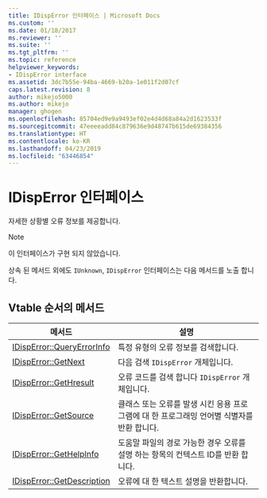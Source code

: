 ```yaml
---
title: IDispError 인터페이스 | Microsoft Docs
ms.custom: ''
ms.date: 01/18/2017
ms.reviewer: ''
ms.suite: ''
ms.tgt_pltfrm: ''
ms.topic: reference
helpviewer_keywords:
- IDispError interface
ms.assetid: 3dc7b55e-94ba-4669-b20a-1e011f2d07cf
caps.latest.revision: 8
author: mikejo5000
ms.author: mikejo
manager: ghogen
ms.openlocfilehash: 85704ed9e9a9493ef02e4d4d68a84a2d1623533f
ms.sourcegitcommit: 47eeeeadd84c879636e9d48747b615de69384356
ms.translationtype: HT
ms.contentlocale: ko-KR
ms.lasthandoff: 04/23/2019
ms.locfileid: "63446854"
---
```

# <a name="idisperror-interface"></a>IDispError 인터페이스
자세한 상황별 오류 정보를 제공합니다.  
  
> [!NOTE]
> 이 인터페이스가 구현 되지 않았습니다.  
  
 상속 된 메서드 외에도 `IUnknown`, `IDispError` 인터페이스는 다음 메서드를 노출 합니다.  
  
## <a name="methods-in-vtable-order"></a>Vtable 순서의 메서드  
  
|메서드|설명|  
|------------|-----------------|  
|[IDispError::QueryErrorInfo](../../winscript/reference/idisperror-queryerrorinfo.md)|특정 유형의 오류 정보를 검색합니다.|  
|[IDispError::GetNext](../../winscript/reference/idisperror-getnext.md)|다음 검색 `IDispError` 개체입니다.|  
|[IDispError::GetHresult](../../winscript/reference/idisperror-gethresult.md)|오류 코드를 검색 합니다 `IDispError` 개체입니다.|  
|[IDispError::GetSource](../../winscript/reference/idisperror-getsource.md)|클래스 또는 오류를 발생 시킨 응용 프로그램에 대 한 프로그래밍 언어별 식별자를 반환 합니다.|  
|[IDispError::GetHelpInfo](../../winscript/reference/idisperror-gethelpinfo.md)|도움말 파일의 경로 가능한 경우 오류를 설명 하는 항목의 컨텍스트 ID를 반환 합니다.|  
|[IDispError::GetDescription](../../winscript/reference/idisperror-getdescription.md)|오류에 대 한 텍스트 설명을 반환합니다.|